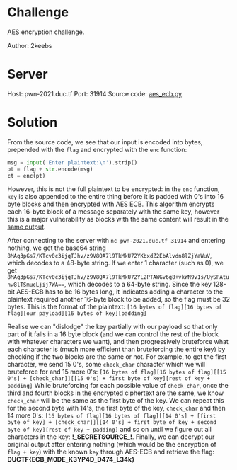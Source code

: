 # Challenge
AES encryption challenge.

Author: 2keebs

# Server
Host: pwn-2021.duc.tf
Port: 31914
Source code: [aes_ecb.py](aes_ecb.py)

# Solution
From the source code, we see that our input is encoded into bytes, prepended with the `flag` and encrypted with the `enc` function:
```python
msg = input('Enter plaintext:\n').strip()
pt = flag + str.encode(msg)
ct = enc(pt)
```
However, this is not the full plaintext to be encrypted: in the `enc` function, `key` is also appended to the entire thing before it is padded with 0's into 16 byte blocks and then encrypted with AES ECB. This algorithm encrypts each 16-byte block of a message separately with the same key, however this is a major vulnerability as blocks with the same content will result in the [same output](https://en.wikipedia.org/wiki/Block_cipher_mode_of_operation#Electronic_codebook_(ECB)).

After connecting to the server with `nc pwn-2021.duc.tf 31914` and entering nothing, we get the base64 string `8MAq3pGs7/KTcv0c3ijqTJhv/z9V8QA7l9TkMkU72YKbxdZ2EbAlvdn8lZjYaWuV`, which decodes to a 48-byte string. If we enter 1 character (such as 0), we get `8MAq3pGs7/KTcv0c3ijqTJhv/z9V8QA7l9TkMkU72YL2PTAWGv6g8+vkWN9v1s/UySPAtunw8lTSmucLjij7WA==`, which decodes to a 64-byte string. Since the key 128-bit AES-ECB has to be 16 bytes long, it indicates adding a character to the plaintext required another 16-byte block to be added, so the flag must be 32 bytes. This is the format of the plaintext:
`[16 bytes of flag][16 bytes of flag][our payload][16 bytes of key][padding]`

Realise we can "dislodge" the key partially with our payload so that only part of it falls in a 16 byte block (and we can control the rest of the block with whatever characters we want), and then progressively bruteforce what each character is (much more efficient than bruteforcing the entire key) by checking if the two blocks are the same or not. For example, to get the first character, we send 15 0's, some `check_char` character which we will bruteforce for and 15 more 0's:
`[16 bytes of flag][16 bytes of flag][[15 0's] + [check_char]][[15 0's] + first byte of key][rest of key + padding]`
While bruteforcing for each possible value of `check_char`, once the third and fourth blocks in the encrypted ciphertext are the same, we know `check_char` will be the same as the first byte of the key. We can repeat this for the second byte with 14's, the first byte of the key, `check_char` and then 14 more 0's:
`[16 bytes of flag][16 bytes of flag][[14 0's] + [first byte of key] + [check_char]][[14 0's] + first byte of key + second byte of key][rest of key + padding]`
and so on until we figure out all characters in the key: **!\_SECRETSOURCE\_!**. Finally, we can decrypt our original output after entering nothing (which would be the encryption of `flag + key`) with the known `key` through AES-ECB and retrieve the flag: **DUCTF{ECB_M0DE_K3YP4D_D474_L34k}**
